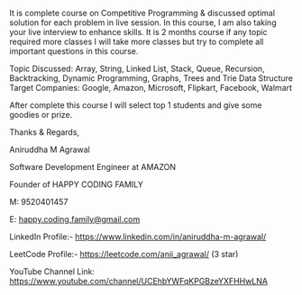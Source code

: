 It is complete course on Competitive Programming & discussed optimal solution for each problem in live session. In this course, I am also taking your live interview to enhance skills. It is 2 months course if any topic required more classes I will take more classes but try to complete all important questions in this course.

Topic Discussed: Array, String, Linked List, Stack, Queue, Recursion, Backtracking, Dynamic Programming, Graphs, Trees and Trie Data Structure 
Target Companies: Google, Amazon, Microsoft, Flipkart, Facebook, Walmart 

After complete this course I will select top 1 students and give some goodies or prize.



Thanks & Regards,

Aniruddha M Agrawal

Software Development Engineer at AMAZON

Founder of HAPPY CODING FAMILY

M: 9520401457

E: happy.coding.family@gmail.com

LinkedIn Profile:- https://www.linkedin.com/in/aniruddha-m-agrawal/

LeetCode Profile:- https://leetcode.com/anii_agrawal/ (3 star)

YouTube Channel Link: https://www.youtube.com/channel/UCEhbYWFqKPGBzeYXFHHwLNA
